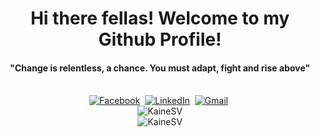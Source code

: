 <p>
  <h1 align="center"><b>Hi there fellas! Welcome to my Github Profile!</b></h1>
</p>
<h4 align="center"><b>"Change is relentless, a chance. You must adapt, fight and rise above"</b></h4>

<p align="center">
<br>
<a href="https://www.facebook.com/Kaine86/"><img src="https://img.shields.io/badge/facebook-%231877F2.svg?&style=for-the-badge&logo=facebook&logoColor=white" alt="Facebook" /></a>&nbsp;
<a href="https://www.linkedin.com/in/phamvinhtai/"><img src="https://img.shields.io/badge/linkedin-%230077B5.svg?&style=for-the-badge&logo=linkedin&logoColor=white" alt="LinkedIn" /></a>&nbsp;
<a href="mailto:kainesv86@gmail.com"><img src="https://img.shields.io/badge/gmail-%23D14836.svg?&style=for-the-badge&logo=gmail&logoColor=white" alt="Gmail"/></a>&nbsp;
<br>
<img src="https://github-readme-stats.vercel.app/api?username=kainesv86&show_icons=true&theme=radical" alt="KaineSV"/>
<br>
<img src="https://github-readme-stats.anuraghazra1.vercel.app/api/top-langs/?username=kainesv86&layout=compact&theme=radical&langs_count=10" alt="KaineSV"/>
